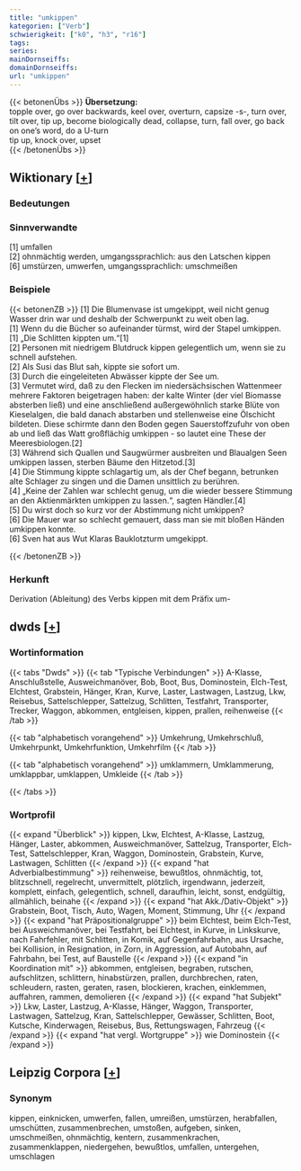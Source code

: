 ```yaml
---
title: "umkippen"
kategorien: ["Verb"]
schwierigkeit: ["k0", "h3", "r16"]
tags:
series:
mainDornseiffs:
domainDornseiffs:
url: "umkippen"
---
```


{{< betonenÜbs >}}
**Übersetzung:**  
topple over, go over backwards, keel over, overturn, capsize -s-, turn over, tilt over, tip up, become biologically dead, collapse, turn, fall  over, go back on  one’s word, do a U-turn  
tip up, knock  over, upset  
{{< /betonenÜbs >}}

## Wiktionary [[+](https://de.wiktionary.org/wiki/umkippen)]

### Bedeutungen

### Sinnverwandte
[1] umfallen  
[2] ohnmächtig werden, umgangssprachlich: aus den Latschen kippen  
[6] umstürzen, umwerfen, umgangssprachlich: umschmeißen  

### Beispiele
{{< betonenZB >}}
[1] Die Blumenvase ist umgekippt, weil nicht genug Wasser drin war und deshalb der Schwerpunkt zu weit oben lag.  
[1] Wenn du die Bücher so aufeinander türmst, wird der Stapel umkippen.  
[1] „Die Schlitten kippten um.“[1]  
[2] Personen mit niedrigem Blutdruck kippen gelegentlich um, wenn sie zu schnell aufstehen.  
[2] Als Susi das Blut sah, kippte sie sofort um.  
[3] Durch die eingeleiteten Abwässer kippte der See um.  
[3] Vermutet wird, daß zu den Flecken im niedersächsischen Wattenmeer mehrere Faktoren beigetragen haben: der kalte Winter (der viel Biomasse absterben ließ) und eine anschließend außergewöhnlich starke Blüte von Kieselalgen, die bald danach abstarben und stellenweise eine Ölschicht bildeten. Diese schirmte dann den Boden gegen Sauerstoffzufuhr von oben ab und ließ das Watt großflächig umkippen - so lautet eine These der Meeresbiologen.[2]  
[3] Während sich Quallen und Saugwürmer ausbreiten und Blaualgen Seen umkippen lassen, sterben Bäume den Hitzetod.[3]  
[4] Die Stimmung kippte schlagartig um, als der Chef begann, betrunken alte Schlager zu singen und die Damen unsittlich zu berühren.  
[4] „Keine der Zahlen war schlecht genug, um die wieder bessere Stimmung an den Aktienmärkten umkippen zu lassen.“, sagten Händler.[4]  
[5] Du wirst doch so kurz vor der Abstimmung nicht umkippen?  
[6] Die Mauer war so schlecht gemauert, dass man sie mit bloßen Händen umkippen konnte.  
[6] Sven hat aus Wut Klaras Bauklotzturm umgekippt.  

{{< /betonenZB >}}
### Herkunft
Derivation (Ableitung) des Verbs kippen mit dem Präfix um-  



## dwds [[+](https://www.dwds.de/wb/umkippen)]

### Wortinformation
{{< tabs "Dwds" >}}
{{< tab "Typische Verbindungen" >}}
A-Klasse, Anschlußstelle, Ausweichmanöver, Bob, Boot, Bus, Dominostein, Elch-Test, Elchtest, Grabstein, Hänger, Kran, Kurve, Laster, Lastwagen, Lastzug, Lkw, Reisebus, Sattelschlepper, Sattelzug, Schlitten, Testfahrt, Transporter, Trecker, Waggon, abkommen, entgleisen, kippen, prallen, reihenweise
{{< /tab >}}

{{< tab "alphabetisch vorangehend" >}}
Umkehrung, Umkehrschluß, Umkehrpunkt, Umkehrfunktion, Umkehrfilm
{{< /tab >}}

{{< tab "alphabetisch vorangehend" >}}
umklammern, Umklammerung, umklappbar, umklappen, Umkleide
{{< /tab >}}

{{< /tabs >}}

### Wortprofil
{{< expand "Überblick" >}} kippen, Lkw, Elchtest, A-Klasse, Lastzug, Hänger, Laster, abkommen, Ausweichmanöver, Sattelzug, Transporter, Elch-Test, Sattelschlepper, Kran, Waggon, Dominostein, Grabstein, Kurve, Lastwagen, Schlitten {{< /expand >}}
{{< expand "hat Adverbialbestimmung" >}} reihenweise, bewußtlos, ohnmächtig, tot, blitzschnell, regelrecht, unvermittelt, plötzlich, irgendwann, jederzeit, komplett, einfach, gelegentlich, schnell, daraufhin, leicht, sonst, endgültig, allmählich, beinahe {{< /expand >}}
{{< expand "hat Akk./Dativ-Objekt" >}} Grabstein, Boot, Tisch, Auto, Wagen, Moment, Stimmung, Uhr {{< /expand >}}
{{< expand "hat Präpositionalgruppe" >}} beim Elchtest, beim Elch-Test, bei Ausweichmanöver, bei Testfahrt, bei Elchtest, in Kurve, in Linkskurve, nach Fahrfehler, mit Schlitten, in Komik, auf Gegenfahrbahn, aus Ursache, bei Kollision, in Resignation, in Zorn, in Aggression, auf Autobahn, auf Fahrbahn, bei Test, auf Baustelle {{< /expand >}}
{{< expand "in Koordination mit" >}} abkommen, entgleisen, begraben, rutschen, aufschlitzen, schlittern, hinabstürzen, prallen, durchbrechen, raten, schleudern, rasten, geraten, rasen, blockieren, krachen, einklemmen, auffahren, rammen, demolieren {{< /expand >}}
{{< expand "hat Subjekt" >}} Lkw, Laster, Lastzug, A-Klasse, Hänger, Waggon, Transporter, Lastwagen, Sattelzug, Kran, Sattelschlepper, Gewässer, Schlitten, Boot, Kutsche, Kinderwagen, Reisebus, Bus, Rettungswagen, Fahrzeug {{< /expand >}}
{{< expand "hat vergl. Wortgruppe" >}} wie Dominostein {{< /expand >}}

## Leipzig Corpora [[+](https://corpora.uni-leipzig.de/en/res?word=umkippen&corpusId=deu_newscrawl-public_2018)]


### Synonym
kippen, einknicken, umwerfen, fallen, umreißen, umstürzen, herabfallen, umschütten, zusammenbrechen, umstoßen, aufgeben, sinken, umschmeißen, ohnmächtig, kentern, zusammenkrachen, zusammenklappen, niedergehen, bewußtlos, umfallen, untergehen, umschlagen

